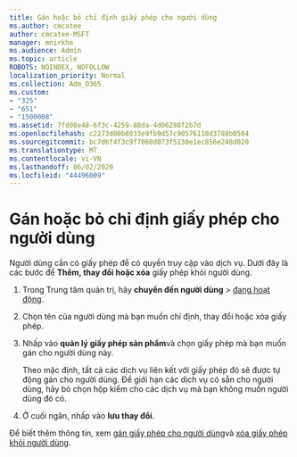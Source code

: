 ```yaml
---
title: Gán hoặc bỏ chỉ định giấy phép cho người dùng
ms.author: cmcatee
author: cmcatee-MSFT
manager: mnirkhe
ms.audience: Admin
ms.topic: article
ROBOTS: NOINDEX, NOFOLLOW
localization_priority: Normal
ms.collection: Adm_O365
ms.custom:
- "325"
- "651"
- "1500008"
ms.assetid: 7fd08e48-6f3c-4259-88da-4d06288f2b7d
ms.openlocfilehash: c2273d00b8033e9fb9d57c90576118d3788b0504
ms.sourcegitcommit: bc7d6f4f3c9f7060d073f5130e1ec856e248d020
ms.translationtype: MT
ms.contentlocale: vi-VN
ms.lasthandoff: 06/02/2020
ms.locfileid: "44496009"
---
```

# <a name="assign-or-unassign-licenses-to-users"></a>Gán hoặc bỏ chỉ định giấy phép cho người dùng

Người dùng cần có giấy phép để có quyền truy cập vào dịch vụ. Dưới đây là các bước để **Thêm, thay đổi hoặc xóa** giấy phép khỏi người dùng.
  
1. Trong Trung tâm quản trị, hãy **chuyển đến người dùng** \> [đang hoạt động](https://go.microsoft.com/fwlink/p/?linkid=834822).

2. Chọn tên của người dùng mà bạn muốn chỉ định, thay đổi hoặc xóa giấy phép.

3. Nhấp vào **quản lý giấy phép sản phẩm**và chọn giấy phép mà bạn muốn gán cho người dùng này.

    Theo mặc định, tất cả các dịch vụ liên kết với giấy phép đó sẽ được tự động gán cho người dùng. Để giới hạn các dịch vụ có sẵn cho người dùng, hãy bỏ chọn hộp kiểm cho các dịch vụ mà bạn không muốn người dùng đó có.

4. Ở cuối ngăn, nhấp vào **lưu thay đổi**.

Để biết thêm thông tin, xem [gán giấy phép cho người dùng](https://docs.microsoft.com/microsoft-365/admin/add-users/add-users)và [xóa giấy phép khỏi người dùng](https://docs.microsoft.com/microsoft-365/admin/add-users/delete-a-user).